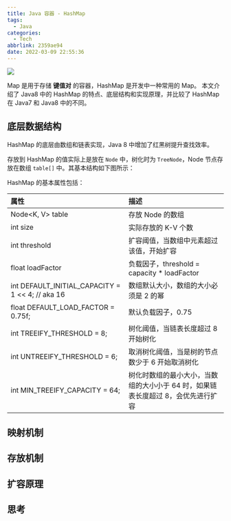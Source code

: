 ```yaml
---
title: Java 容器 - HashMap
tags:
  - Java
categories:
  - Tech
abbrlink: 2359ae94
date: 2022-03-09 22:55:36
---
```

<img src="https://typora-1302822277.cos.ap-nanjing.myqcloud.com/blog/java/hashmap/how-does-hashmap-work.png" />

Map 是用于存储 **键值对** 的容器，HashMap 是开发中一种常用的 Map。 
本文介绍了 Java8 中的 HashMap 的特点、底层结构和实现原理，并比较了 HashMap 在 Java7 和 Java8 中的不同。

<!-- more -->

## 底层数据结构

HashMap 的底层由数组和链表实现，Java 8 中增加了红黑树提升查找效率。

存放到 HashMap 的值实际上是放在 `Node` 中，树化时为 `TreeNode`，Node 节点存放在数组 `table[]` 中。其基本结构如下图所示：

HashMap 的基本属性包括：

| 属性                                             | 描述                                                         |
| :----------------------------------------------- | :----------------------------------------------------------- |
| Node<K, V> table                                 | 存放 Node 的数组                                             |
| int size                                         | 实际存放的 K-V 个数                                          |
| int threshold                                    | 扩容阈值，当数组中元素超过该值，开始扩容                     |
| float loadFactor                                 | 负载因子，threshold = capacity * loadFactor                  |
| int DEFAULT_INITIAL_CAPACITY = 1 << 4; // aka 16 | 数组默认大小，数组的大小必须是 2 的幂                        |
| float DEFAULT_LOAD_FACTOR = 0.75f;               | 默认负载因子，0.75                                           |
| int TREEIFY_THRESHOLD = 8;                       | 树化阈值，当链表长度超过 8 开始树化                          |
| int UNTREEIFY_THRESHOLD = 6;                     | 取消树化阈值，当是树的节点数少于 6 开始取消树化              |
| int MIN_TREEIFY_CAPACITY = 64;                   | 树化时数组的最小大小，当数组的大小小于 64 时，如果链表长度超过 8，会优先进行扩容 |

## 映射机制

## 存放机制

## 扩容原理

## 思考
